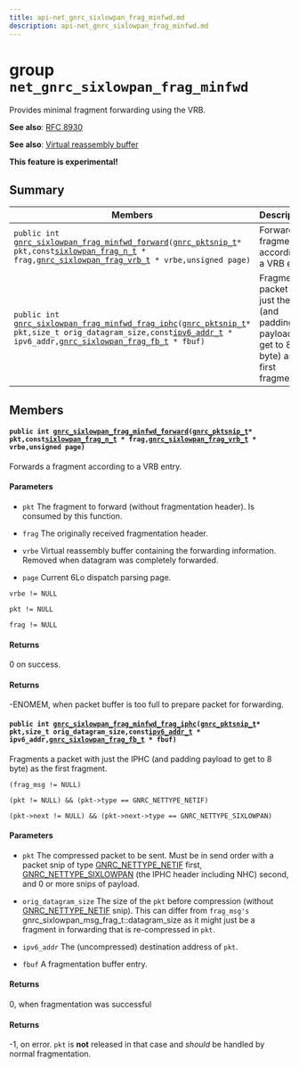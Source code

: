```yaml
---
title: api-net_gnrc_sixlowpan_frag_minfwd.md
description: api-net_gnrc_sixlowpan_frag_minfwd.md
---
```

# group `net_gnrc_sixlowpan_frag_minfwd` 

Provides minimal fragment forwarding using the VRB.

**See also**: [RFC 8930](https://tools.ietf.org/html/rfc8930)

**See also**: [Virtual reassembly buffer](./doc/starlight-docs/src/content/docs/apidoc/api-undefined.md#group__net__gnrc__sixlowpan__frag__vrb)

**This feature is experimental!**

## Summary

 Members                        | Descriptions                                
--------------------------------|---------------------------------------------
`public int `[`gnrc_sixlowpan_frag_minfwd_forward`](#group__net__gnrc__sixlowpan__frag__minfwd_1ga2b3153e7c29eb0167287d951b6e68538)`(`[`gnrc_pktsnip_t`](./doc/starlight-docs/src/content/docs/apidoc/api-undefined.md#group__net__gnrc__pkt_1ga961e6ea05309a3d69a4d96f4a2dedb63)` * pkt,const `[`sixlowpan_frag_n_t`](./doc/starlight-docs/src/content/docs/apidoc/api-net_sixlowpan.md#structsixlowpan__frag__n__t)` * frag,`[`gnrc_sixlowpan_frag_vrb_t`](./doc/starlight-docs/src/content/docs/apidoc/api-net_gnrc_sixlowpan_frag_vrb.md#structgnrc__sixlowpan__frag__vrb__t)` * vrbe,unsigned page)`            | Forwards a fragment according to a VRB entry.
`public int `[`gnrc_sixlowpan_frag_minfwd_frag_iphc`](#group__net__gnrc__sixlowpan__frag__minfwd_1gaf223333296ac83424e791042009f13c4)`(`[`gnrc_pktsnip_t`](./doc/starlight-docs/src/content/docs/apidoc/api-undefined.md#group__net__gnrc__pkt_1ga961e6ea05309a3d69a4d96f4a2dedb63)` * pkt,size_t orig_datagram_size,const `[`ipv6_addr_t`](./doc/starlight-docs/src/content/docs/apidoc/api-net_ipv6_addr.md#unionipv6__addr__t)` * ipv6_addr,`[`gnrc_sixlowpan_frag_fb_t`](./doc/starlight-docs/src/content/docs/apidoc/api-net_gnrc_sixlowpan_frag_fb.md#structgnrc__sixlowpan__frag__fb__t)` * fbuf)`            | Fragments a packet with just the IPHC (and padding payload to get to 8 byte) as the first fragment.

## Members

#### `public int `[`gnrc_sixlowpan_frag_minfwd_forward`](#group__net__gnrc__sixlowpan__frag__minfwd_1ga2b3153e7c29eb0167287d951b6e68538)`(`[`gnrc_pktsnip_t`](./doc/starlight-docs/src/content/docs/apidoc/api-undefined.md#group__net__gnrc__pkt_1ga961e6ea05309a3d69a4d96f4a2dedb63)` * pkt,const `[`sixlowpan_frag_n_t`](./doc/starlight-docs/src/content/docs/apidoc/api-net_sixlowpan.md#structsixlowpan__frag__n__t)` * frag,`[`gnrc_sixlowpan_frag_vrb_t`](./doc/starlight-docs/src/content/docs/apidoc/api-net_gnrc_sixlowpan_frag_vrb.md#structgnrc__sixlowpan__frag__vrb__t)` * vrbe,unsigned page)` 

Forwards a fragment according to a VRB entry.

#### Parameters
* `pkt` The fragment to forward (without fragmentation header). Is consumed by this function. 

* `frag` The originally received fragmentation header. 

* `vrbe` Virtual reassembly buffer containing the forwarding information. Removed when datagram was completely forwarded. 

* `page` Current 6Lo dispatch parsing page.

`vrbe != NULL`

`pkt != NULL`

`frag != NULL`

#### Returns
0 on success. 

#### Returns
-ENOMEM, when packet buffer is too full to prepare packet for forwarding.

#### `public int `[`gnrc_sixlowpan_frag_minfwd_frag_iphc`](#group__net__gnrc__sixlowpan__frag__minfwd_1gaf223333296ac83424e791042009f13c4)`(`[`gnrc_pktsnip_t`](./doc/starlight-docs/src/content/docs/apidoc/api-undefined.md#group__net__gnrc__pkt_1ga961e6ea05309a3d69a4d96f4a2dedb63)` * pkt,size_t orig_datagram_size,const `[`ipv6_addr_t`](./doc/starlight-docs/src/content/docs/apidoc/api-net_ipv6_addr.md#unionipv6__addr__t)` * ipv6_addr,`[`gnrc_sixlowpan_frag_fb_t`](./doc/starlight-docs/src/content/docs/apidoc/api-net_gnrc_sixlowpan_frag_fb.md#structgnrc__sixlowpan__frag__fb__t)` * fbuf)` 

Fragments a packet with just the IPHC (and padding payload to get to 8 byte) as the first fragment.

`(frag_msg != NULL)`

`(pkt != NULL) && (pkt->type == GNRC_NETTYPE_NETIF)`

`(pkt->next != NULL) && (pkt->next->type == GNRC_NETTYPE_SIXLOWPAN)`

#### Parameters
* `pkt` The compressed packet to be sent. Must be in send order with a packet snip of type [GNRC_NETTYPE_NETIF](./doc/starlight-docs/src/content/docs/apidoc/api-undefined.md#group__net__gnrc__nettype_1gga2582fbb16a318806983c225a69460902a591a497a7b4a31427c44c7b24baf17c3) first, [GNRC_NETTYPE_SIXLOWPAN](./doc/starlight-docs/src/content/docs/apidoc/api-undefined.md#group__net__gnrc__nettype_1gga2582fbb16a318806983c225a69460902ae3db3bc6ba0636854f94574d7eba0a99) (the IPHC header including NHC) second, and 0 or more snips of payload. 

* `orig_datagram_size` The size of the `pkt` before compression (without [GNRC_NETTYPE_NETIF](./doc/starlight-docs/src/content/docs/apidoc/api-undefined.md#group__net__gnrc__nettype_1gga2582fbb16a318806983c225a69460902a591a497a7b4a31427c44c7b24baf17c3) snip). This can differ from `frag_msg's` gnrc_sixlowpan_msg_frag_t::datagram_size as it might just be a fragment in forwarding that is re-compressed in `pkt`. 

* `ipv6_addr` The (uncompressed) destination address of `pkt`. 

* `fbuf` A fragmentation buffer entry.

#### Returns
0, when fragmentation was successful 

#### Returns
-1, on error. `pkt` is **not** released in that case and *should* be handled by normal fragmentation.


